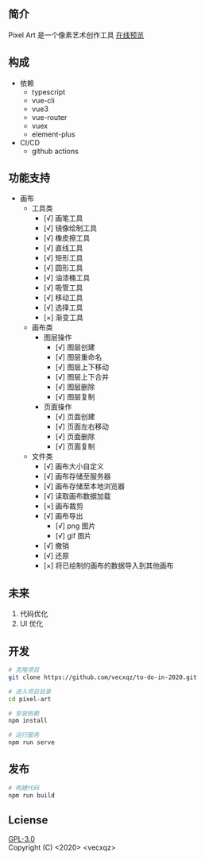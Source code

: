 ## 简介

Pixel Art 是一个像素艺术创作工具
[在线预览](https://binarystudio.cc/)

## 构成

- 依赖
  - typescript
  - vue-cli
  - vue3
  - vue-router
  - vuex
  - element-plus
- CI/CD
  - github actions

## 功能支持

- 画布
  - 工具类
    - [√] 画笔工具
    - [√] 镜像绘制工具
    - [√] 橡皮擦工具
    - [√] 直线工具
    - [√] 矩形工具
    - [√] 圆形工具
    - [√] 油漆桶工具
    - [√] 吸管工具
    - [√] 移动工具
    - [√] 选择工具
    - [×] 渐变工具
  - 画布类
    - 图层操作
      - [√] 图层创建
      - [√] 图层重命名
      - [√] 图层上下移动
      - [√] 图层上下合并
      - [√] 图层删除
      - [√] 图层复制
    - 页面操作
      - [√] 页面创建
      - [√] 页面左右移动
      - [√] 页面删除
      - [√] 页面复制
  - 文件类
    - [√] 画布大小自定义
    - [√] 画布存储至服务器
    - [√] 画布存储至本地浏览器
    - [√] 读取画布数据加载
    - [×] 画布裁剪
    - [√] 画布导出
      - [√] png 图片
      - [√] gif 图片
    - [√] 撤销
    - [√] 还原
    - [×] 将已绘制的画布的数据导入到其他画布

## 未来

1. 代码优化
2. UI 优化

## 开发

```bash
# 克隆项目
git clone https://github.com/vecxqz/to-do-in-2020.git

# 进入项目目录
cd pixel-art

# 安装依赖
npm install

# 运行服务
npm run serve
```

## 发布

```bash
# 构建代码
npm run build
```

## Lciense

[GPL-3.0](https://github.com/vecxqz/to-do-in-2020/blob/develop/dev/LICENSE)  
Copyright (C) <2020> \<vecxqz>
